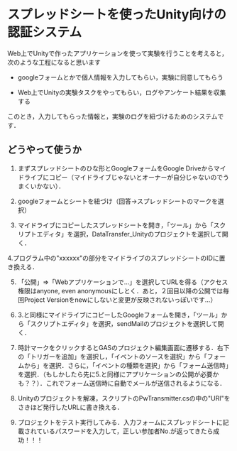 # スプレッドシートを使ったUnity向けの認証システム
Web上でUnityで作ったアプリケーションを使って実験を行うことを考えると，次のような工程になると思います　

- googleフォームとかで個人情報を入力してもらい，実験に同意してもらう

- Web上でUnityの実験タスクをやってもらい，ログやアンケート結果を収集する

このとき，入力してもらった情報と，実験のログを紐づけるためのシステムです．


## どうやって使うか

1. まずスプレッドシートのひな形とGoogleフォームをGoogle Driveからマイドライブにコピー（マイドライブじゃないとオーナーが自分じゃないのでうまくいかない）．

2. googleフォームとシートを紐づけ（回答→スプレッドシートのマークを選択）

3. マイドライブにコピーしたスプレッドシートを開き，「ツール」から「スクリプトエディタ」を選択，DataTransfer_Unityのプロジェクトを選択して開く．

4.プログラム中の"xxxxxx"の部分をマイドライブのスプレッドシートのIDに置き換える．

5. 「公開」⇒「Webアプリケーションで...」を選択してURLを得る（アクセス権限はanyone, even anonymousにしとく．あと，２回目以降の公開では毎回Project Versionをnewにしないと変更が反映されないっぽいです...）

6. 3.と同様にマイドライブにコピーしたGoogleフォームを開き，「ツール」から「スクリプトエディタ」を選択，sendMailのプロジェクトを選択して開く．

7. 時計マークをクリックするとGASのプロジェクト編集画面に遷移する．右下の「トリガーを追加」を選択し，「イベントのソースを選択」から「フォームから」を選択．さらに，「イベントの種類を選択」から「フォーム送信時」を選択．（もしかしたら先に5.と同様にアプリケーションの公開が必要かも？？）．これでフォーム送信時に自動でメールが送信されるようになる．

8. Unityのプロジェクトを解凍，スクリプトのPwTransmitter.csの中の"URI"をさきほど発行したURLに書き換える．

9. プロジェクトをテスト実行してみる．入力フォームにスプレッドシートに記載されているパスワードを入力して，正しい参加者No.が返ってきたら成功！！！
